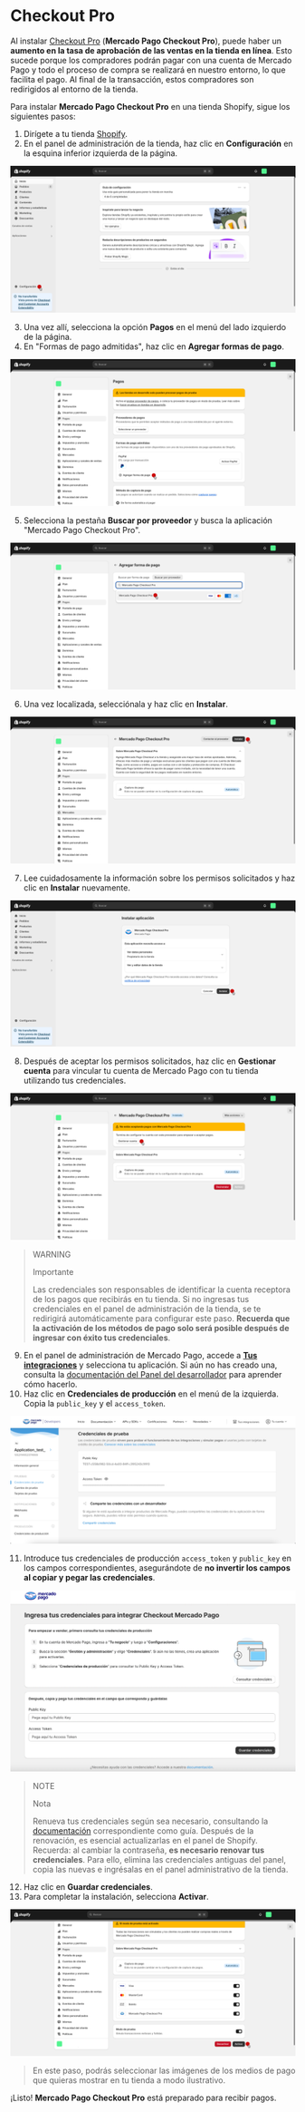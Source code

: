 # Checkout Pro

Al instalar [Checkout Pro](/developers/es/docs/checkout-pro/landing) (**Mercado Pago Checkout Pro**), puede haber un **aumento en la tasa de aprobación de las ventas en la tienda en línea**. Esto sucede porque los compradores podrán pagar con una cuenta de Mercado Pago y todo el proceso de compra se realizará en nuestro entorno, lo que facilita el pago. Al final de la transacción, estos compradores son redirigidos al entorno de la tienda.

Para instalar **Mercado Pago Checkout Pro** en una tienda Shopify, sigue los siguientes pasos:

1. Dirígete a tu tienda [Shopify](https://accounts.shopify.com/store-login).
2. En el panel de administración de la tienda, haz clic en **Configuración** en la esquina inferior izquierda de la página.

![installation chopro 1](/images/shopify/installation-chopro-1-es.png)

3. Una vez allí, selecciona la opción **Pagos** en el menú del lado izquierdo de la página.
4. En "Formas de pago admitidas", haz clic en **Agregar formas de pago**.

![installation chopro 2](/images/shopify/installation-chopro-2-es.png)

5. Selecciona la pestaña **Buscar por proveedor** y busca la aplicación "Mercado Pago Checkout Pro".

![installation chopro 3](/images/shopify/installation-chopro-3-es.png)

6. Una vez localizada, selecciónala y haz clic en **Instalar**.

![installation chopro 4](/images/shopify/installation-chopro-4-es.png)

7. Lee cuidadosamente la información sobre los permisos solicitados y haz clic en **Instalar** nuevamente.

![installation chopro 5](/images/shopify/installation-chopro-5-es.png)

8. Después de aceptar los permisos solicitados, haz clic en **Gestionar cuenta** para vincular tu cuenta de Mercado Pago con tu tienda utilizando tus credenciales.

![installation chopro 6](/images/shopify/installation-chopro-6-es.png)

> WARNING
>
> Importante
>
> Las credenciales son responsables de identificar la cuenta receptora de los pagos que recibirás en tu tienda. Si no ingresas tus credenciales en el panel de administración de la tienda, se te redirigirá automáticamente para configurar este paso. **Recuerda que la activación de los métodos de pago solo será posible después de ingresar con éxito tus credenciales**.

9. En el panel de administración de Mercado Pago, accede a **[Tus integraciones](https://www.mercadopago[FAKER][URL][DOMAIN]/developers/panel/app)** y selecciona tu aplicación. Si aún no has creado una, consulta la [documentación del Panel del desarrollador](/developers/es/guides/additional-content/your-integrations/dashboard) para aprender cómo hacerlo.
10. Haz clic en **Credenciales de producción** en el menú de la izquierda. Copia la `public_key` y el `access_token`.

![installation chopro 7](/images/shopify/installation-chopro-7-es.png)

11. Introduce tus credenciales de producción `access_token` y `public_key` en los campos correspondientes, asegurándote de **no invertir los campos al copiar y pegar las credenciales**.

![Agregar forma de pago](/images/shopify/add-credentials-es.png)

> NOTE
>
> Nota
>
> Renueva tus credenciales según sea necesario, consultando la [documentación](/developers/es/docs/shopify/best-practices/credentials-best-practices/secure-credentials) correspondiente como guía. Después de la renovación, es esencial actualizarlas en el panel de Shopify. Recuerda: al cambiar la contraseña, **es necesario renovar tus credenciales**. Para ello, elimina las credenciales antiguas del panel, copia las nuevas e ingrésalas en el panel administrativo de la tienda.

12. Haz clic en **Guardar credenciales**.
13. Para completar la instalación, selecciona **Activar**.

![installation chopro 8](/images/shopify/installation-chopro-8-es.png)

> En este paso, podrás seleccionar las imágenes de los medios de pago que quieras mostrar en tu tienda a modo ilustrativo. 

¡Listo! **Mercado Pago Checkout Pro** está preparado para recibir pagos.
